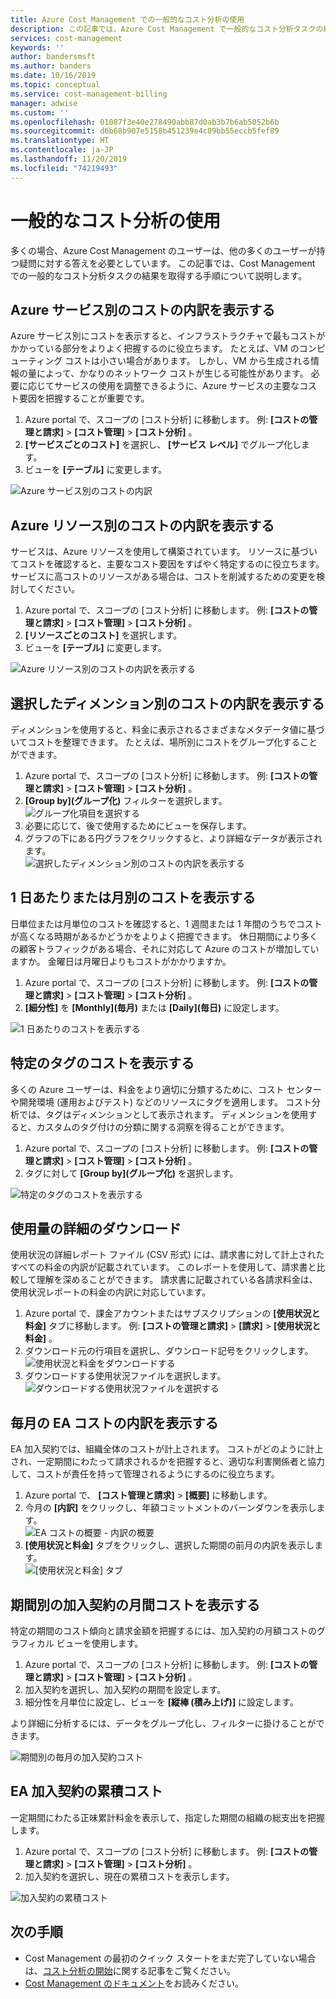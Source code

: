 ```yaml
---
title: Azure Cost Management での一般的なコスト分析の使用
description: この記事では、Azure Cost Management で一般的なコスト分析タスクの結果を取得する方法について説明します。
services: cost-management
keywords: ''
author: bandersmsft
ms.author: banders
ms.date: 10/16/2019
ms.topic: conceptual
ms.service: cost-management-billing
manager: adwise
ms.custom: ''
ms.openlocfilehash: 01087f3e40e278490abb87d0ab3b7b6ab5052b6b
ms.sourcegitcommit: d6b68b907e5158b451239e4c09bb55eccb5fef89
ms.translationtype: HT
ms.contentlocale: ja-JP
ms.lasthandoff: 11/20/2019
ms.locfileid: "74219493"
---
```

# <a name="common-cost-analysis-uses"></a>一般的なコスト分析の使用

多くの場合、Azure Cost Management のユーザーは、他の多くのユーザーが持つ疑問に対する答えを必要としています。 この記事では、Cost Management での一般的なコスト分析タスクの結果を取得する手順について説明します。

## <a name="view-cost-breakdown-by-azure-service"></a>Azure サービス別のコストの内訳を表示する

Azure サービス別にコストを表示すると、インフラストラクチャで最もコストがかかっている部分をよりよく把握するのに役立ちます。 たとえば、VM のコンピューティング コストは小さい場合があります。 しかし、VM から生成される情報の量によって、かなりのネットワーク コストが生じる可能性があります。 必要に応じてサービスの使用を調整できるように、Azure サービスの主要なコスト要因を把握することが重要です。

1. Azure portal で、スコープの [コスト分析] に移動します。 例: **[コストの管理と請求]**  >  **[コスト管理]**  >  **[コスト分析]** 。
1. **[サービスごとのコスト]** を選択し、 **[サービス レベル]** でグループ化します。
1. ビューを **[テーブル]** に変更します。

![Azure サービス別のコストの内訳](./media/cost-analysis-common-uses/breakdown-by-service.png)

## <a name="view-cost-breakdown-by-azure-resource"></a>Azure リソース別のコストの内訳を表示する

サービスは、Azure リソースを使用して構築されています。 リソースに基づいてコストを確認すると、主要なコスト要因をすばやく特定するのに役立ちます。 サービスに高コストのリソースがある場合は、コストを削減するための変更を検討してください。

1. Azure portal で、スコープの [コスト分析] に移動します。 例: **[コストの管理と請求]**  >  **[コスト管理]**  >  **[コスト分析]** 。
1. **[リソースごとのコスト]** を選択します。
1. ビューを **[テーブル]** に変更します。

![Azure リソース別のコストの内訳を表示する](./media/cost-analysis-common-uses/cost-by-resource.png)

## <a name="view-cost-breakdown-by-selected-dimensions"></a>選択したディメンション別のコストの内訳を表示する

ディメンションを使用すると、料金に表示されるさまざまなメタデータ値に基づいてコストを整理できます。 たとえば、場所別にコストをグループ化することができます。

1. Azure portal で、スコープの [コスト分析] に移動します。 例: **[コストの管理と請求]**  >  **[コスト管理]**  >  **[コスト分析]** 。
1. **[Group by]\(グループ化\)** フィルターを選択します。  
    ![グループ化項目を選択する](./media/cost-analysis-common-uses/group-by.png)
1. 必要に応じて、後で使用するためにビューを保存します。
1. グラフの下にある円グラフをクリックすると、より詳細なデータが表示されます。  
    ![選択したディメンション別のコストの内訳を表示する](./media/cost-analysis-common-uses/drill-down.png)

## <a name="view-costs-per-day-or-by-month"></a>1 日あたりまたは月別のコストを表示する

日単位または月単位のコストを確認すると、1 週間または 1 年間のうちでコストが高くなる時期があるかどうかをよりよく把握できます。 休日期間により多くの顧客トラフィックがある場合、それに対応して Azure のコストが増加していますか。 金曜日は月曜日よりもコストがかかりますか。

1. Azure portal で、スコープの [コスト分析] に移動します。 例: **[コストの管理と請求]**  >  **[コスト管理]**  >  **[コスト分析]** 。
1. **[細分性]** を **[Monthly]\(毎月\)** または **[Daily]\(毎日\)** に設定します。

![1 日あたりのコストを表示する](./media/cost-analysis-common-uses/daily-granularity.png)

## <a name="view-costs-for-a-specific-tag"></a>特定のタグのコストを表示する

多くの Azure ユーザーは、料金をより適切に分類するために、コスト センターや開発環境 (運用およびテスト) などのリソースにタグを適用します。 コスト分析では、タグはディメンションとして表示されます。 ディメンションを使用すると、カスタムのタグ付けの分類に関する洞察を得ることができます。

1. Azure portal で、スコープの [コスト分析] に移動します。 例: **[コストの管理と請求]**  >  **[コスト管理]**  >  **[コスト分析]** 。
1. タグに対して **[Group by]\(グループ化\)** を選択します。

![特定のタグのコストを表示する](./media/cost-analysis-common-uses/tag.png)

## <a name="download-your-usage-details"></a>使用量の詳細のダウンロード

使用状況の詳細レポート ファイル (CSV 形式) には、請求書に対して計上されたすべての料金の内訳が記載されています。 このレポートを使用して、請求書と比較して理解を深めることができます。 請求書に記載されている各請求料金は、使用状況レポートの料金の内訳に対応しています。

1. Azure portal で、課金アカウントまたはサブスクリプションの **[使用状況と料金]** タブに移動します。 例: **[コストの管理と請求]**  >  **[請求]**  >  **[使用状況と料金]** 。
1. ダウンロード元の行項目を選択し、ダウンロード記号をクリックします。  
    ![使用状況と料金をダウンロードする](./media/cost-analysis-common-uses/download1.png)
1.  ダウンロードする使用状況ファイルを選択します。  
    ![ダウンロードする使用状況ファイルを選択する](./media/cost-analysis-common-uses/download2.png)

## <a name="view-monthly-ea-cost-breakdown"></a>毎月の EA コストの内訳を表示する

EA 加入契約では、組織全体のコストが計上されます。 コストがどのように計上され、一定期間にわたって請求されるかを把握すると、適切な利害関係者と協力して、コストが責任を持って管理されるようにするのに役立ちます。

1. Azure portal で、 **[コスト管理と請求]**  >  **[概要]** に移動します。
1. 今月の **[内訳]** をクリックし、年額コミットメントのバーンダウンを表示します。  
    ![EA コストの概要 - 内訳の概要](./media/cost-analysis-common-uses/breakdown1.png)
1.  **[使用状況と料金]** タブをクリックし、選択した期間の前月の内訳を表示します。  
    ![[使用状況と料金] タブ](./media/cost-analysis-common-uses/breakdown2.png)

## <a name="view-enrollment-monthly-cost-by-term"></a>期間別の加入契約の月間コストを表示する

特定の期間のコスト傾向と請求金額を把握するには、加入契約の月額コストのグラフィカル ビューを使用します。

1. Azure portal で、スコープの [コスト分析] に移動します。 例: **[コストの管理と請求]**  >  **[コスト管理]**  >  **[コスト分析]** 。
1. 加入契約を選択し、加入契約の期間を設定します。
1. 細分性を月単位に設定し、ビューを **[縦棒     (積み上げ)]** に設定します。

より詳細に分析するには、データをグループ化し、フィルターに掛けることができます。

![期間別の毎月の加入契約コスト](./media/cost-analysis-common-uses/enrollment-term1.png)

## <a name="view-ea-enrollment-accumulated-costs"></a>EA 加入契約の累積コスト

一定期間にわたる正味累計料金を表示して、指定した期間の組織の総支出を把握します。

1. Azure portal で、スコープの [コスト分析] に移動します。 例: **[コストの管理と請求]**  >  **[コスト管理]**  >  **[コスト分析]** 。
1. 加入契約を選択し、現在の累積コストを表示します。

![加入契約の累積コスト](./media/cost-analysis-common-uses/cost-analysis-enrollment.png)

## <a name="next-steps"></a>次の手順
- Cost Management の最初のクイック スタートをまだ完了していない場合は、[コスト分析の開始](quick-acm-cost-analysis.md)に関する記事をご覧ください。
- [Cost Management のドキュメント](index.yml)をお読みください。
